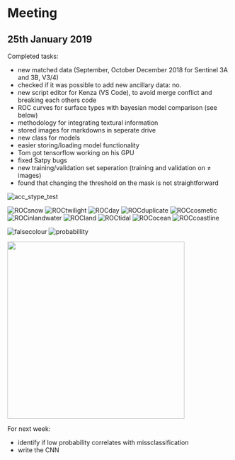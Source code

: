 # Meeting 
## 25th January 2019

Completed tasks:
- new matched data (September, October December 2018 for Sentinel 3A and 3B, V3/4)
- checked if it was possible to add new ancillary data: no.
- new script editor for Kenza (VS Code), to avoid merge conflict and breaking each others code
- ROC curves for surface types with bayesian model comparison (see below)
- methodology for integrating textural information
- stored images for markdowns in seperate drive
- new class for models 
- easier storing/loading model functionality
- Tom got tensorflow working on his GPU 
- fixed Satpy bugs
- new training/validation set seperation (training and validation on ≠ images)
- found that changing the threshold on the mask is not straightforward 

![acc_stype_test](http://www.hep.ph.ic.ac.uk/~kt2015/acc_stype_test.png)

![ROCsnow](http://www.hep.ph.ic.ac.uk/~kt2015/ROCsnow.png)
![ROCtwilight](http://www.hep.ph.ic.ac.uk/~kt2015/ROCtwilight.png)
![ROCday](http://www.hep.ph.ic.ac.uk/~kt2015/ROCday.png)
![ROCduplicate](http://www.hep.ph.ic.ac.uk/~kt2015/ROCduplicate.png)
![ROCcosmetic](http://www.hep.ph.ic.ac.uk/~kt2015/ROCcosmetic.png)
![ROCinlandwater](http://www.hep.ph.ic.ac.uk/~kt2015/ROCinlandwater.png)
![ROCland](http://www.hep.ph.ic.ac.uk/~kt2015/ROCland.png)
![ROCtidal](http://www.hep.ph.ic.ac.uk/~kt2015/ROCtidal.png)
![ROCocean](http://www.hep.ph.ic.ac.uk/~kt2015/ROCocean.png)
![ROCcoastline](http://www.hep.ph.ic.ac.uk/~kt2015/ROCcoastline.png)

![falsecolour](http://www.hep.ph.ic.ac.uk/~kt2015/FCI.png)
![probabillity](http://www.hep.ph.ic.ac.uk/~kt2015/Probability.png)

<img src=http://www.hep.ph.ic.ac.uk/~kt2015/Flowchart.png width="400"> 

For next week: 
- identify if low probability correlates with missclassification
- write the CNN

